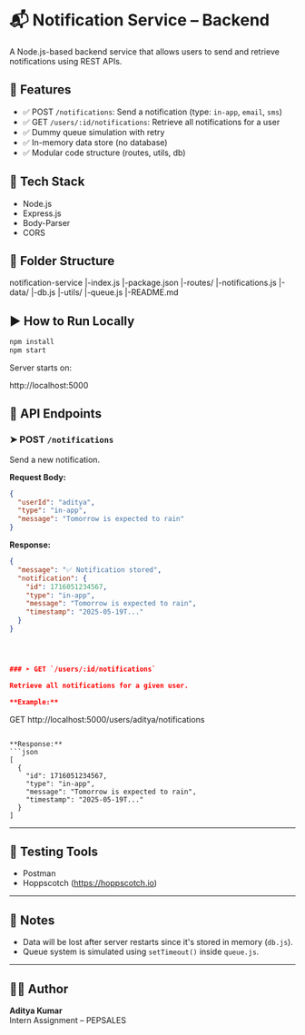 # 📬 Notification Service – Backend 

A Node.js-based backend service that allows users to send and retrieve notifications using REST APIs.


## 🚀 Features

- ✅ POST `/notifications`: Send a notification (type: `in-app`, `email`, `sms`)
- ✅ GET `/users/:id/notifications`: Retrieve all notifications for a user
- ✅ Dummy queue simulation with retry
- ✅ In-memory data store (no database)
- ✅ Modular code structure (routes, utils, db)


## 🧱 Tech Stack

- Node.js
- Express.js
- Body-Parser
- CORS

## 📁 Folder Structure

notification-service
 |-index.js
 |-package.json 
 |-routes/
     |-notifications.js
 |-data/
     |-db.js
     |-utils/
         |-queue.js
 |-README.md


## ▶️ How to Run Locally

```bash
npm install
npm start
```

Server starts on:

http://localhost:5000




## 🔀 API Endpoints

### ➤ POST `/notifications`

Send a new notification.

**Request Body:**
```json
{
  "userId": "aditya",
  "type": "in-app",
  "message": "Tomorrow is expected to rain"
}
```

**Response:**
```json
{
  "message": "✅ Notification stored",
  "notification": {
    "id": 1716051234567,
    "type": "in-app",
    "message": "Tomorrow is expected to rain",
    "timestamp": "2025-05-19T..."
  }
}




### ➤ GET `/users/:id/notifications`

Retrieve all notifications for a given user.

**Example:**
```
GET http://localhost:5000/users/aditya/notifications
```

**Response:**
```json
[
  {
    "id": 1716051234567,
    "type": "in-app",
    "message": "Tomorrow is expected to rain",
    "timestamp": "2025-05-19T..."
  }
]
```

---

## 🧪 Testing Tools

- Postman
- Hoppscotch (https://hoppscotch.io)

---

## 📌 Notes

- Data will be lost after server restarts since it's stored in memory (`db.js`).
- Queue system is simulated using `setTimeout()` inside `queue.js`.

---

## 🙋‍♂️ Author

**Aditya Kumar**  
Intern Assignment – PEPSALES
